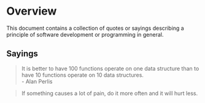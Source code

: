 # Overview
This document contains a collection of quotes or sayings describing a principle
of software development or programming in general.

## Sayings

> It is better to have 100 functions operate on one data structure than to have
> 10 functions operate on 10 data structures.  
> \- Alan Perlis

> If something causes a lot of pain, do it more often and it will hurt less.
